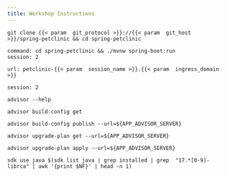 ```yaml
---
title: Workshop Instructions
---
```


```execute
git clone {{< param  git_protocol >}}://{{< param  git_host >}}/spring-petclinic && cd spring-petclinic
```

```terminal:execute
command: cd spring-petclinic && ./mvnw spring-boot:run
session: 2
```

```dashboard:open-url
url: petclinic-{{< param  session_name >}}.{{< param  ingress_domain >}}
```

```terminal:interrupt
session: 2
```

```execute
advisor --help
```

```execute
advisor build-config get
```

```execute
advisor build-config publish --url=${APP_ADVISOR_SERVER}
```

```execute
advisor upgrade-plan get --url=${APP_ADVISOR_SERVER}
```

```execute
advisor upgrade-plan apply --url=${APP_ADVISOR_SERVER}
```

```execute
sdk use java $(sdk list java | grep installed | grep  "17.*[0-9]-librca" | awk '{print $NF}' | head -n 1)
```


